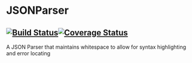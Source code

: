 # JSONParser
[![Build Status](https://travis-ci.org/jrtapsell/JSONParser.svg?branch=master)](https://travis-ci.org/jrtapsell/JSONParser)[![Coverage Status](https://coveralls.io/repos/github/jrtapsell/JSONParser/badge.svg?branch=master)](https://coveralls.io/github/jrtapsell/JSONParser?branch=master)
---
A JSON Parser that maintains whitespace to allow for syntax highlighting and error locating
